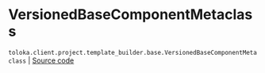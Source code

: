 # VersionedBaseComponentMetaclass
`toloka.client.project.template_builder.base.VersionedBaseComponentMetaclass` | [Source code](https://github.com/Toloka/toloka-kit/blob/v1.1.1/src/client/project/template_builder/base.py#L168)

